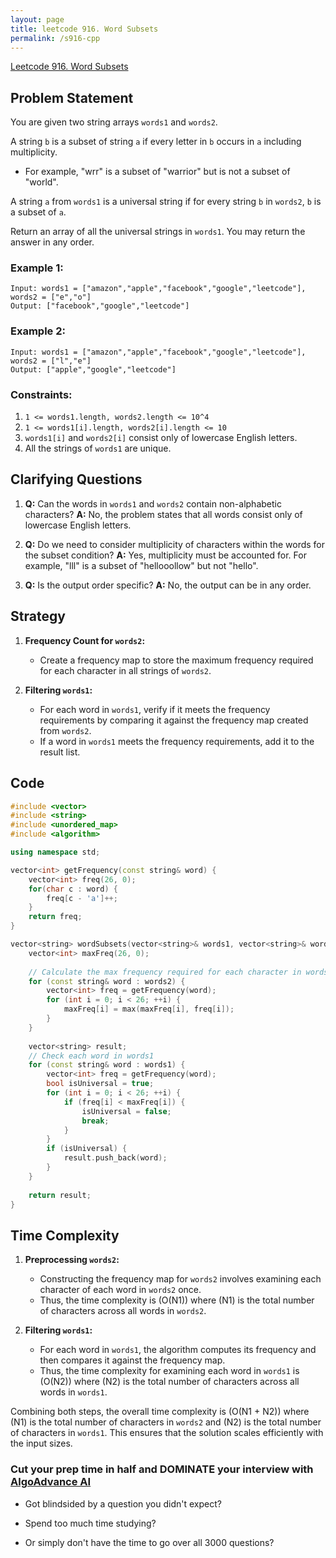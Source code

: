 ```yaml
---
layout: page
title: leetcode 916. Word Subsets
permalink: /s916-cpp
---
```

[Leetcode 916. Word Subsets](https://algoadvance.github.io/algoadvance/l916)
## Problem Statement

You are given two string arrays `words1` and `words2`.

A string `b` is a subset of string `a` if every letter in `b` occurs in `a` including multiplicity.

- For example, "wrr" is a subset of "warrior" but is not a subset of "world".

A string `a` from `words1` is a universal string if for every string `b` in `words2`, `b` is a subset of `a`.

Return an array of all the universal strings in `words1`. You may return the answer in any order.

### Example 1:
```
Input: words1 = ["amazon","apple","facebook","google","leetcode"], words2 = ["e","o"]
Output: ["facebook","google","leetcode"]
```

### Example 2:
```
Input: words1 = ["amazon","apple","facebook","google","leetcode"], words2 = ["l","e"]
Output: ["apple","google","leetcode"]
```

### Constraints:
1. `1 <= words1.length, words2.length <= 10^4`
2. `1 <= words1[i].length, words2[i].length <= 10`
3. `words1[i]` and `words2[i]` consist only of lowercase English letters.
4. All the strings of `words1` are unique.

## Clarifying Questions

1. **Q:** Can the words in `words1` and `words2` contain non-alphabetic characters?
   **A:** No, the problem states that all words consist only of lowercase English letters.

2. **Q:** Do we need to consider multiplicity of characters within the words for the subset condition?
   **A:** Yes, multiplicity must be accounted for. For example, "lll" is a subset of "hellooollow" but not "hello".

3. **Q:** Is the output order specific?
   **A:** No, the output can be in any order.

## Strategy

1. **Frequency Count for `words2`:**
   - Create a frequency map to store the maximum frequency required for each character in all strings of `words2`.

2. **Filtering `words1`:**
   - For each word in `words1`, verify if it meets the frequency requirements by comparing it against the frequency map created from `words2`.
   - If a word in `words1` meets the frequency requirements, add it to the result list.

## Code

```cpp
#include <vector>
#include <string>
#include <unordered_map>
#include <algorithm>

using namespace std;

vector<int> getFrequency(const string& word) {
    vector<int> freq(26, 0);
    for(char c : word) {
        freq[c - 'a']++;
    }
    return freq;
}

vector<string> wordSubsets(vector<string>& words1, vector<string>& words2) {
    vector<int> maxFreq(26, 0);
    
    // Calculate the max frequency required for each character in words2
    for (const string& word : words2) {
        vector<int> freq = getFrequency(word);
        for (int i = 0; i < 26; ++i) {
            maxFreq[i] = max(maxFreq[i], freq[i]);
        }
    }
    
    vector<string> result;
    // Check each word in words1
    for (const string& word : words1) {
        vector<int> freq = getFrequency(word);
        bool isUniversal = true;
        for (int i = 0; i < 26; ++i) {
            if (freq[i] < maxFreq[i]) {
                isUniversal = false;
                break;
            }
        }
        if (isUniversal) {
            result.push_back(word);
        }
    }
    
    return result;
}
```

## Time Complexity

1. **Preprocessing `words2`:**
   - Constructing the frequency map for `words2` involves examining each character of each word in `words2` once.
   - Thus, the time complexity is \(O(N1)\) where \(N1\) is the total number of characters across all words in `words2`.

2. **Filtering `words1`:**
   - For each word in `words1`, the algorithm computes its frequency and then compares it against the frequency map.
   - Thus, the time complexity for examining each word in `words1` is \(O(N2)\) where \(N2\) is the total number of characters across all words in `words1`.

Combining both steps, the overall time complexity is \(O(N1 + N2)\) where \(N1\) is the total number of characters in `words2` and \(N2\) is the total number of characters in `words1`. This ensures that the solution scales efficiently with the input sizes.


### Cut your prep time in half and DOMINATE your interview with [AlgoAdvance AI](https://algoAdvance.com)

- Got blindsided by a question you didn't expect?

- Spend too much time studying?

- Or simply don't have the time to go over all 3000 questions?

